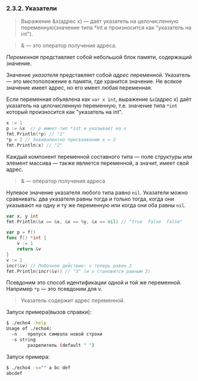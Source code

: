 ### 2.3.2. Указатели

> Выражение &x(адрес x) — даёт указатель на целочисленную переменную(значение типа *int и произносится как "указатель на int").

> & — это оператор получения адреса.

*Переменная* представляет собой небольшой блок памяти, содержащий значение.

Значение *указателя* представляет собой *адрес* переменной.
Указатель — это местоположение в памяти, где хранится значение.
Не всякое значение имеет адрес, но его имеет любая переменная.

Если переменная объявлена как ```var x int```, выражение ```&x```(адрес x) даёт указатель на целочисленную переменную,
т.е. значение типа ```*int``` который произносится как "указатель на int".
```go
x := 1
p := &x  // p имеет тип *int и указывает на x
fmt.Println(*p) // "1"
*p = 2 // Эквивалентно присваиванию x = 2
fmt.Println(x) // "2"
```

Каждый компонент переменной составного типа — поле структуры или элемент массива — также является переменной,
а значит, имеет свой адрес.

> & — оператор получения адреса 

Нулевое значение указателя любого типа равно ```nil```.
Указатели можно сравнивать: два указателя равны тогда и только тогда,
когда они указывают на одну и ту же переменную или когда они оба равны ```nil```.
```go
var x, y int
fmt.Println(&x == &x, &x == %y, &x == nil) // "true  false  false" 
```


```go
var p = f()
func f() *int {
	v := 1
	return &v
}
v := 1
incr(&v) // Побочное действие: v теперь равен 2
fmt.Println(incr(&v)) // "3" (и v становится равным 3)
```

Псевдоним это способ идентификации одной и той же переменной.
Например ```*p``` — это псевдоним для v.

> Указатель содержит адрес переменной.

Запуск примера(вызов справки):
```bash
$ ./echo4 -help
Usage of ./echo4:
  -n    пропуск символа новой строки
  -s string
        разделитель (default " ")
```

Запуск примера:
```bash
$ ./echo4 -s="" a bc def
abcdef
```
